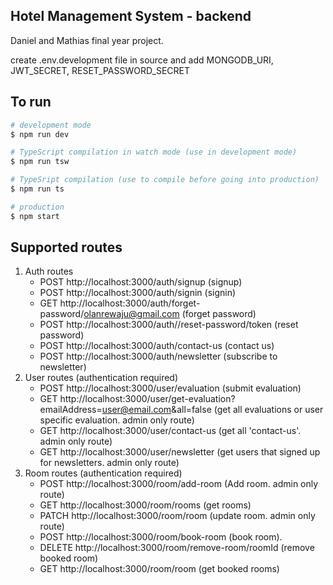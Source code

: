 ## Hotel Management System - backend

Daniel and Mathias final year project.

create .env.development file in source and add MONGODB_URI, JWT_SECRET, RESET_PASSWORD_SECRET

## To run

```bash
# development mode
$ npm run dev

# TypeScript compilation in watch mode (use in development mode)
$ npm run tsw

# TypeSript compilation (use to compile before going into production)
$ npm run ts

# production
$ npm start
```

## Supported routes

1. Auth routes
   - POST http://localhost:3000/auth/signup (signup)
   - POST http://localhost:3000/auth/signin (signin)
   - GET http://localhost:3000/auth/forget-password/olanrewaju@gmail.com (forget password)
   - POST http://localhost:3000/auth//reset-password/token (reset password)
   - POST http://localhost:3000/auth/contact-us (contact us)
   - POST http://localhost:3000/auth/newsletter (subscribe to newsletter)
2. User routes (authentication required)
   - POST http://localhost:3000/user/evaluation (submit evaluation)
   - GET http://localhost:3000/user/get-evaluation?emailAddress=user@email.com&all=false (get all evaluations or user specific evaluation. admin only route)
   - GET http://localhost:3000/user/contact-us (get all 'contact-us'. admin only route)
   - GET http://localhost:3000/user/newsletter (get users that signed up for newsletters. admin only route)
3. Room routes (authentication required)
   - POST http://localhost:3000/room/add-room (Add room. admin only route)
   - GET http://localhost:3000/room/rooms (get rooms)
   - PATCH http://localhost:3000/room/room (update room. admin only route)
   - POST http://localhost:3000/room/book-room (book room).
   - DELETE http://localhost:3000/room/remove-room/roomId (remove booked room)
   - GET http://localhost:3000/room/room (get booked rooms)
